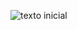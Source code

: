 ![texto inicial](https://capsule-render.vercel.app/api?type=waving&height=225&color=1C768F&text=Hello%20world!👋&fontAlign=50&fontAlignY=30&descAlign=50&descAlignY=50&desc=My%20name%20is%20Davi&descSize=30&animation=fadeIn&textBg=false&strokeWidth=-16&stroke=FFFFFF&fontSize=70)
<!--
**dsfacundo/dsfacundo** is a ✨ _special_ ✨ repository because its `README.md` (this file) appears on your GitHub profile.

Here are some ideas to get you started:

- 🔭 I’m currently working on ...
- 🌱 I’m currently learning ...
- 👯 I’m looking to collaborate on ...
- 🤔 I’m looking for help with ...
- 💬 Ask me about ...
- 📫 How to reach me: ...
- 😄 Pronouns: ...
- ⚡ Fun fact: ...
-->
